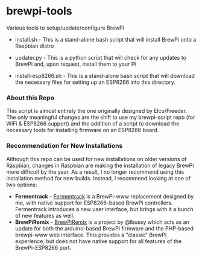brewpi-tools
============

Various tools to setup/update/configure BrewPi

* install.sh - This is a stand-alone bash script that will install BrewPi onto a Raspbian distro

* updater.py - This is a python script that will check for any updates to BrewPi and, upon request, install them to your Pi

* install-esp8266.sh - This is a stand-alone bash script that will download the necessary files for setting up an ESP8266 into this directory.


### About this Repo
This script is almost entirely the one originally designed by Elco/Freeder. The only meaningful changes are the shift to use my brewpi-script repo (for WiFi & ESP8266 support) and the addition of a script to download the necessary tools for installing firmware on an ESP8266 board.


### Recommendation for New Installations
Although this repo can be used for new installations on older versions of Raspbian, changes in Raspbian are making the installation of legacy BrewPi more difficult by the year. As a result, I no longer recommend using this installation method for new builds. Instead, I recommend looking at one of two options:

* **Fermentrack** - [Fermentrack](http://www.fermentrack.com/) is a BrewPi-www replacement designed by me, with native support for ESP8266-based BrewPi controllers. Fermentrack introduces a new user interface, but brings with it a bunch of new features as well.
* **BrewPiRemix** - [BrewPiRemix](https://www.brewpiremix.com/) is a project by @lbussy which acts as an update for both the arduino-based BrewPi firmware and the PHP-based brewpi-www web interface. This provides a "classic" BrewPi experience, but does not have native support for all features of the BrewPi-ESP8266 port.
